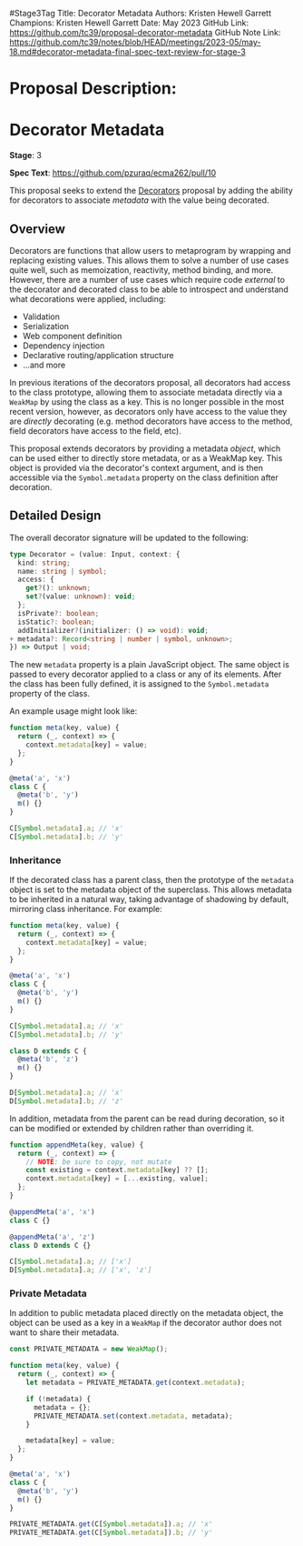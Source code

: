 #Stage3Tag
Title: Decorator Metadata
Authors: Kristen Hewell Garrett
Champions: Kristen Hewell Garrett
Date: May 2023
GitHub Link: https://github.com/tc39/proposal-decorator-metadata
GitHub Note Link: https://github.com/tc39/notes/blob/HEAD/meetings/2023-05/may-18.md#decorator-metadata-final-spec-text-review-for-stage-3

# Proposal Description:
<!-- @format -->

# Decorator Metadata

**Stage**: 3

**Spec Text**: https://github.com/pzuraq/ecma262/pull/10

This proposal seeks to extend the [Decorators](https://github.com/tc39/proposal-decorators)
proposal by adding the ability for decorators to associate _metadata_ with the
value being decorated.

## Overview

Decorators are functions that allow users to metaprogram by wrapping and
replacing existing values. This allows them to solve a number of use cases quite
well, such as memoization, reactivity, method binding, and more. However, there
are a number of use cases which require code _external_ to the decorator and
decorated class to be able to introspect and understand what decorations were
applied, including:

- Validation
- Serialization
- Web component definition
- Dependency injection
- Declarative routing/application structure
- ...and more

In previous iterations of the decorators proposal, all decorators had access to
the class prototype, allowing them to associate metadata directly via a
`WeakMap` by using the class as a key. This is no longer possible in the most
recent version, however, as decorators only have access to the value they are
_directly_ decorating (e.g. method decorators have access to the method, field
decorators have access to the field, etc).

This proposal extends decorators by providing a metadata _object_, which can be
used either to directly store metadata, or as a WeakMap key. This object is
provided via the decorator's context argument, and is then accessible via the
`Symbol.metadata` property on the class definition after decoration.

## Detailed Design

The overall decorator signature will be updated to the following:

```ts
type Decorator = (value: Input, context: {
  kind: string;
  name: string | symbol;
  access: {
    get?(): unknown;
    set?(value: unknown): void;
  };
  isPrivate?: boolean;
  isStatic?: boolean;
  addInitializer?(initializer: () => void): void;
+ metadata?: Record<string | number | symbol, unknown>;
}) => Output | void;
```

The new `metadata` property is a plain JavaScript object. The same object is
passed to every decorator applied to a class or any of its elements. After the
class has been fully defined, it is assigned to the `Symbol.metadata` property
of the class.

An example usage might look like:

```js
function meta(key, value) {
  return (_, context) => {
    context.metadata[key] = value;
  };
}

@meta('a', 'x')
class C {
  @meta('b', 'y')
  m() {}
}

C[Symbol.metadata].a; // 'x'
C[Symbol.metadata].b; // 'y'
```

### Inheritance

If the decorated class has a parent class, then the prototype of the `metadata`
object is set to the metadata object of the superclass. This allows metadata to
be inherited in a natural way, taking advantage of shadowing by default,
mirroring class inheritance. For example:

```js
function meta(key, value) {
  return (_, context) => {
    context.metadata[key] = value;
  };
}

@meta('a', 'x')
class C {
  @meta('b', 'y')
  m() {}
}

C[Symbol.metadata].a; // 'x'
C[Symbol.metadata].b; // 'y'

class D extends C {
  @meta('b', 'z')
  m() {}
}

D[Symbol.metadata].a; // 'x'
D[Symbol.metadata].b; // 'z'
```

In addition, metadata from the parent can be read during decoration, so it can
be modified or extended by children rather than overriding it.

```ts
function appendMeta(key, value) {
  return (_, context) => {
    // NOTE: be sure to copy, not mutate
    const existing = context.metadata[key] ?? [];
    context.metadata[key] = [...existing, value];
  };
}

@appendMeta('a', 'x')
class C {}

@appendMeta('a', 'z')
class D extends C {}

C[Symbol.metadata].a; // ['x']
D[Symbol.metadata].a; // ['x', 'z']
```

### Private Metadata

In addition to public metadata placed directly on the metadata object, the
object can be used as a key in a `WeakMap` if the decorator author does not want
to share their metadata.

```ts
const PRIVATE_METADATA = new WeakMap();

function meta(key, value) {
  return (_, context) => {
    let metadata = PRIVATE_METADATA.get(context.metadata);

    if (!metadata) {
      metadata = {};
      PRIVATE_METADATA.set(context.metadata, metadata);
    }

    metadata[key] = value;
  };
}

@meta('a', 'x')
class C {
  @meta('b', 'y')
  m() {}
}

PRIVATE_METADATA.get(C[Symbol.metadata]).a; // 'x'
PRIVATE_METADATA.get(C[Symbol.metadata]).b; // 'y'
```

